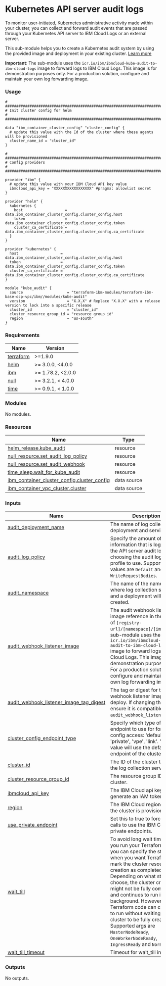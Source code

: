 # Kubernetes API server audit logs

To monitor user-initiated, Kubernetes administrative activity made within your cluster, you can collect and forward audit events that are passed through your Kubernetes API server to IBM Cloud Logs or an external server.

This sub-module helps you to create a Kubernetes audit system by using the provided image and deployment in your existing cluster. [Learn more](https://cloud.ibm.com/docs/openshift?topic=openshift-health-audit)

**Important**: The sub-module uses the `icr.io/ibm/ibmcloud-kube-audit-to-ibm-cloud-logs` image to forward logs to IBM Cloud Logs. This image is for demonstration purposes only. For a production solution, configure and maintain your own log forwarding image.

### Usage

```hcl
# ############################################################################
# Init cluster config for helm
# ############################################################################

data "ibm_container_cluster_config" "cluster_config" {
  # update this value with the Id of the cluster where these agents will be provisioned
  cluster_name_id = "cluster_id"
}

# ############################################################################
# Config providers
# ############################################################################

provider "ibm" {
  # update this value with your IBM Cloud API key value
  ibmcloud_api_key = "XXXXXXXXXXXXXXXXX" #pragma: allowlist secret
}

provider "helm" {
  kubernetes {
    host                   = data.ibm_container_cluster_config.cluster_config.host
    token                  = data.ibm_container_cluster_config.cluster_config.token
    cluster_ca_certificate = data.ibm_container_cluster_config.cluster_config.ca_certificate
  }
}

provider "kubernetes" {
  host                   = data.ibm_container_cluster_config.cluster_config.host
  token                  = data.ibm_container_cluster_config.cluster_config.token
  cluster_ca_certificate = data.ibm_container_cluster_config.cluster_config.ca_certificate
}

module "kube_audit" {
  source                    = "terraform-ibm-modules/terraform-ibm-base-ocp-vpc/ibm//modules/kube-audit"
  version                   = "X.X.X" # Replace "X.X.X" with a release version to lock into a specific release
  cluster_id                = "cluster_id"
  cluster_resource_group_id = "resource group id"
  region                    = "us-south"
}
```

<!-- BEGINNING OF PRE-COMMIT-TERRAFORM DOCS HOOK -->
### Requirements

| Name | Version |
|------|---------|
| <a name="requirement_terraform"></a> [terraform](#requirement\_terraform) | >=1.9.0 |
| <a name="requirement_helm"></a> [helm](#requirement\_helm) | >= 3.0.0, <4.0.0 |
| <a name="requirement_ibm"></a> [ibm](#requirement\_ibm) | >= 1.78.2, <2.0.0 |
| <a name="requirement_null"></a> [null](#requirement\_null) | >= 3.2.1, < 4.0.0 |
| <a name="requirement_time"></a> [time](#requirement\_time) | >= 0.9.1, < 1.0.0 |

### Modules

No modules.

### Resources

| Name | Type |
|------|------|
| [helm_release.kube_audit](https://registry.terraform.io/providers/hashicorp/helm/latest/docs/resources/release) | resource |
| [null_resource.set_audit_log_policy](https://registry.terraform.io/providers/hashicorp/null/latest/docs/resources/resource) | resource |
| [null_resource.set_audit_webhook](https://registry.terraform.io/providers/hashicorp/null/latest/docs/resources/resource) | resource |
| [time_sleep.wait_for_kube_audit](https://registry.terraform.io/providers/hashicorp/time/latest/docs/resources/sleep) | resource |
| [ibm_container_cluster_config.cluster_config](https://registry.terraform.io/providers/ibm-cloud/ibm/latest/docs/data-sources/container_cluster_config) | data source |
| [ibm_container_vpc_cluster.cluster](https://registry.terraform.io/providers/ibm-cloud/ibm/latest/docs/data-sources/container_vpc_cluster) | data source |

### Inputs

| Name | Description | Type | Default | Required |
|------|-------------|------|---------|:--------:|
| <a name="input_audit_deployment_name"></a> [audit\_deployment\_name](#input\_audit\_deployment\_name) | The name of log collection deployment and service. | `string` | `"ibmcloud-kube-audit"` | no |
| <a name="input_audit_log_policy"></a> [audit\_log\_policy](#input\_audit\_log\_policy) | Specify the amount of information that is logged to the API server audit logs by choosing the audit log policy profile to use. Supported values are `Default` and `WriteRequestBodies`. | `string` | `"Default"` | no |
| <a name="input_audit_namespace"></a> [audit\_namespace](#input\_audit\_namespace) | The name of the namespace where log collection service and a deployment will be created. | `string` | `"ibm-kube-audit"` | no |
| <a name="input_audit_webhook_listener_image"></a> [audit\_webhook\_listener\_image](#input\_audit\_webhook\_listener\_image) | The audit webhook listener image reference in the format of `[registry-url]/[namespace]/[image]`.The sub-module uses the `icr.io/ibm/ibmcloud-kube-audit-to-ibm-cloud-logs` image to forward logs to IBM Cloud Logs. This image is for demonstration purposes only. For a production solution, configure and maintain your own log forwarding image. | `string` | `"icr.io/ibm/ibmcloud-kube-audit-to-ibm-cloud-logs"` | no |
| <a name="input_audit_webhook_listener_image_tag_digest"></a> [audit\_webhook\_listener\_image\_tag\_digest](#input\_audit\_webhook\_listener\_image\_tag\_digest) | The tag or digest for the audit webhook listener image to deploy. If changing the value, ensure it is compatible with `audit_webhook_listener_image`. | `string` | `"deaabcb8225e800385413ba420cf3f819d3b0671@sha256:acf123f4dba63534cbc104c6886abedff9d25a22a34ab7b549ede988ed6e7144"` | no |
| <a name="input_cluster_config_endpoint_type"></a> [cluster\_config\_endpoint\_type](#input\_cluster\_config\_endpoint\_type) | Specify which type of endpoint to use for for cluster config access: 'default', 'private', 'vpe', 'link'. 'default' value will use the default endpoint of the cluster. | `string` | `"default"` | no |
| <a name="input_cluster_id"></a> [cluster\_id](#input\_cluster\_id) | The ID of the cluster to deploy the log collection service in. | `string` | n/a | yes |
| <a name="input_cluster_resource_group_id"></a> [cluster\_resource\_group\_id](#input\_cluster\_resource\_group\_id) | The resource group ID of the cluster. | `string` | n/a | yes |
| <a name="input_ibmcloud_api_key"></a> [ibmcloud\_api\_key](#input\_ibmcloud\_api\_key) | The IBM Cloud api key to generate an IAM token. | `string` | n/a | yes |
| <a name="input_region"></a> [region](#input\_region) | The IBM Cloud region where the cluster is provisioned. | `string` | n/a | yes |
| <a name="input_use_private_endpoint"></a> [use\_private\_endpoint](#input\_use\_private\_endpoint) | Set this to true to force all api calls to use the IBM Cloud private endpoints. | `bool` | `false` | no |
| <a name="input_wait_till"></a> [wait\_till](#input\_wait\_till) | To avoid long wait times when you run your Terraform code, you can specify the stage when you want Terraform to mark the cluster resource creation as completed. Depending on what stage you choose, the cluster creation might not be fully completed and continues to run in the background. However, your Terraform code can continue to run without waiting for the cluster to be fully created. Supported args are `MasterNodeReady`, `OneWorkerNodeReady`, `IngressReady` and `Normal` | `string` | `"IngressReady"` | no |
| <a name="input_wait_till_timeout"></a> [wait\_till\_timeout](#input\_wait\_till\_timeout) | Timeout for wait\_till in minutes. | `number` | `90` | no |

### Outputs

No outputs.
<!-- END OF PRE-COMMIT-TERRAFORM DOCS HOOK -->
